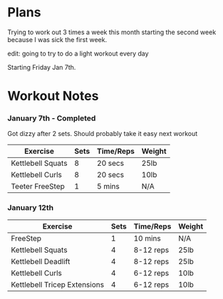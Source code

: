 # Plans

Trying to work out 3 times a week this month starting the second week because I was sick the first week. 

edit: going to try to do a light workout every day

Starting Friday Jan 7th.

# Workout Notes

### January 7th - Completed

Got dizzy after 2 sets. Should probably take it easy next workout

| Exercise | Sets | Time/Reps | Weight |
| --- | --- | --- | --- |
| Kettlebell Squats | 8 | 20 secs | 25lb |
| Kettlebell Curls | 8 | 20 secs | 10lb |
| Teeter FreeStep | 1 | 5 mins | N/A |

### January 12th

| Exercise | Sets | Time/Reps | Weight |
| --- | --- | --- | --- |
| FreeStep | 1 | 10 mins | N/A |
| Kettlebell Squats | 4 | 8-12 reps | 25lb |
| Kettlebell Deadlift | 4 | 8-12 reps | 25lb |
| Kettlebell Curls | 4 | 6-12 reps | 10lb |
| Kettlebell Tricep Extensions | 4 | 6-12 reps | 10lb |

